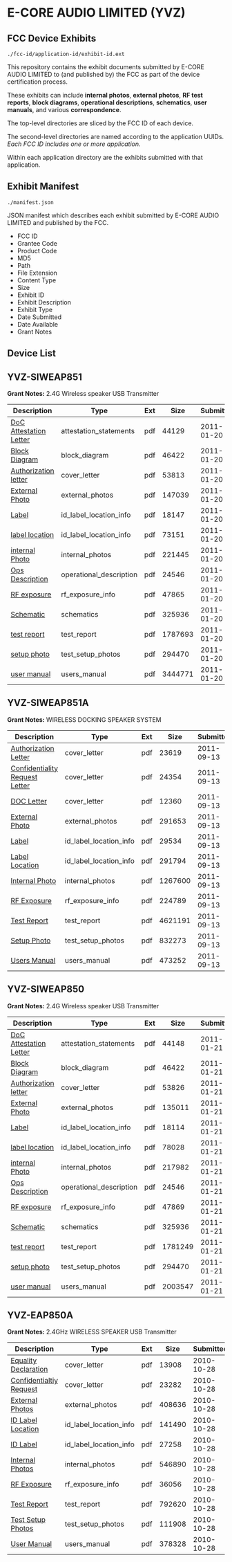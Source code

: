 # E-CORE AUDIO LIMITED (YVZ)
## FCC Device Exhibits

```
./fcc-id/application-id/exhibit-id.ext
```

This repository contains the exhibit documents submitted by E-CORE AUDIO LIMITED to (and published by) the FCC as part of the device certification process.

These exhibits can include **internal photos**, **external photos**, **RF test reports**, **block diagrams**, **operational descriptions**, **schematics**, **user manuals**, and various **correspondence**.

The top-level directories are sliced by the FCC ID of each device.

The second-level directories are named according to the application UUIDs. *Each FCC ID includes one or more application.*

Within each application directory are the exhibits submitted with that application. 

## Exhibit Manifest

```
./manifest.json
```

JSON manifest which describes each exhibit submitted by E-CORE AUDIO LIMITED and published by the FCC.

- FCC ID
- Grantee Code
- Product Code
- MD5
- Path
- File Extension
- Content Type
- Size
- Exhibit ID
- Exhibit Description
- Exhibit Type
- Date Submitted
- Date Available
- Grant Notes

## Device List
## YVZ-SIWEAP851
**Grant Notes:** 2.4G Wireless speaker USB Transmitter

| Description | Type | Ext | Size | Submitted | Available |
| ----------- | ---- | --- | ---- | --------- | --------- |
| [DoC Attestation Letter](YVZ-SIWEAP851/56870d5ccc48e5ce40cb9a8e30a428a4/1407331.pdf) | attestation_statements | pdf | 44129 | 2011-01-20 | 2011-01-20 |
| [Block Diagram](YVZ-SIWEAP851/56870d5ccc48e5ce40cb9a8e30a428a4/1407332.pdf) | block_diagram | pdf | 46422 | 2011-01-20 | 2011-01-20 |
| [Authorization letter](YVZ-SIWEAP851/56870d5ccc48e5ce40cb9a8e30a428a4/1407330.pdf) | cover_letter | pdf | 53813 | 2011-01-20 | 2011-01-20 |
| [External Photo](YVZ-SIWEAP851/56870d5ccc48e5ce40cb9a8e30a428a4/1407335.pdf) | external_photos | pdf | 147039 | 2011-01-20 | 2011-01-20 |
| [Label](YVZ-SIWEAP851/56870d5ccc48e5ce40cb9a8e30a428a4/1407336.pdf) | id_label_location_info | pdf | 18147 | 2011-01-20 | 2011-01-20 |
| [label location](YVZ-SIWEAP851/56870d5ccc48e5ce40cb9a8e30a428a4/1407337.pdf) | id_label_location_info | pdf | 73151 | 2011-01-20 | 2011-01-20 |
| [internal Photo](YVZ-SIWEAP851/56870d5ccc48e5ce40cb9a8e30a428a4/1407338.pdf) | internal_photos | pdf | 221445 | 2011-01-20 | 2011-01-20 |
| [Ops Description](YVZ-SIWEAP851/56870d5ccc48e5ce40cb9a8e30a428a4/1407333.pdf) | operational_description | pdf | 24546 | 2011-01-20 | 2011-01-20 |
| [RF exposure](YVZ-SIWEAP851/56870d5ccc48e5ce40cb9a8e30a428a4/1407339.pdf) | rf_exposure_info | pdf | 47865 | 2011-01-20 | 2011-01-20 |
| [Schematic](YVZ-SIWEAP851/56870d5ccc48e5ce40cb9a8e30a428a4/1407334.pdf) | schematics | pdf | 325936 | 2011-01-20 | 2011-01-20 |
| [test report](YVZ-SIWEAP851/56870d5ccc48e5ce40cb9a8e30a428a4/1407340.pdf) | test_report | pdf | 1787693 | 2011-01-20 | 2011-01-20 |
| [setup photo](YVZ-SIWEAP851/56870d5ccc48e5ce40cb9a8e30a428a4/1407341.pdf) | test_setup_photos | pdf | 294470 | 2011-01-20 | 2011-01-20 |
| [user manual](YVZ-SIWEAP851/56870d5ccc48e5ce40cb9a8e30a428a4/1407342.pdf) | users_manual | pdf | 3444771 | 2011-01-20 | 2011-01-20 |
## YVZ-SIWEAP851A
**Grant Notes:** WIRELESS DOCKING SPEAKER SYSTEM

| Description | Type | Ext | Size | Submitted | Available |
| ----------- | ---- | --- | ---- | --------- | --------- |
| [Authorization Letter](YVZ-SIWEAP851A/39ffe11fa6d7cfc23b1a722f6a69bb58/1541030.pdf) | cover_letter | pdf | 23619 | 2011-09-13 | 2011-09-13 |
| [Confidentiality Request Letter](YVZ-SIWEAP851A/39ffe11fa6d7cfc23b1a722f6a69bb58/1541045.pdf) | cover_letter | pdf | 24354 | 2011-09-13 | 2011-09-13 |
| [DOC Letter](YVZ-SIWEAP851A/39ffe11fa6d7cfc23b1a722f6a69bb58/1541046.pdf) | cover_letter | pdf | 12360 | 2011-09-13 | 2011-09-13 |
| [External Photo](YVZ-SIWEAP851A/39ffe11fa6d7cfc23b1a722f6a69bb58/1541031.pdf) | external_photos | pdf | 291653 | 2011-09-13 | 2011-09-13 |
| [Label](YVZ-SIWEAP851A/39ffe11fa6d7cfc23b1a722f6a69bb58/1541032.pdf) | id_label_location_info | pdf | 29534 | 2011-09-13 | 2011-09-13 |
| [Label Location](YVZ-SIWEAP851A/39ffe11fa6d7cfc23b1a722f6a69bb58/1541033.pdf) | id_label_location_info | pdf | 291794 | 2011-09-13 | 2011-09-13 |
| [Internal Photo](YVZ-SIWEAP851A/39ffe11fa6d7cfc23b1a722f6a69bb58/1541034.pdf) | internal_photos | pdf | 1267600 | 2011-09-13 | 2011-09-13 |
| [RF Exposure](YVZ-SIWEAP851A/39ffe11fa6d7cfc23b1a722f6a69bb58/1541036.pdf) | rf_exposure_info | pdf | 224789 | 2011-09-13 | 2011-09-13 |
| [Test Report](YVZ-SIWEAP851A/39ffe11fa6d7cfc23b1a722f6a69bb58/1541042.pdf) | test_report | pdf | 4621191 | 2011-09-13 | 2011-09-13 |
| [Setup Photo](YVZ-SIWEAP851A/39ffe11fa6d7cfc23b1a722f6a69bb58/1541043.pdf) | test_setup_photos | pdf | 832273 | 2011-09-13 | 2011-09-13 |
| [Users Manual](YVZ-SIWEAP851A/39ffe11fa6d7cfc23b1a722f6a69bb58/1541044.pdf) | users_manual | pdf | 473252 | 2011-09-13 | 2011-09-13 |
## YVZ-SIWEAP850
**Grant Notes:** 2.4G Wireless speaker USB Transmitter

| Description | Type | Ext | Size | Submitted | Available |
| ----------- | ---- | --- | ---- | --------- | --------- |
| [DoC Attestation Letter](YVZ-SIWEAP850/62d928955d92f28d5969e94d7e092bb0/1407566.pdf) | attestation_statements | pdf | 44148 | 2011-01-21 | 2011-01-21 |
| [Block Diagram](YVZ-SIWEAP850/62d928955d92f28d5969e94d7e092bb0/1407332.pdf) | block_diagram | pdf | 46422 | 2011-01-21 | 2011-01-21 |
| [Authorization letter](YVZ-SIWEAP850/62d928955d92f28d5969e94d7e092bb0/1407565.pdf) | cover_letter | pdf | 53826 | 2011-01-21 | 2011-01-21 |
| [External Photo](YVZ-SIWEAP850/62d928955d92f28d5969e94d7e092bb0/1407570.pdf) | external_photos | pdf | 135011 | 2011-01-21 | 2011-01-21 |
| [Label](YVZ-SIWEAP850/62d928955d92f28d5969e94d7e092bb0/1407571.pdf) | id_label_location_info | pdf | 18114 | 2011-01-21 | 2011-01-21 |
| [label location](YVZ-SIWEAP850/62d928955d92f28d5969e94d7e092bb0/1407572.pdf) | id_label_location_info | pdf | 78028 | 2011-01-21 | 2011-01-21 |
| [internal Photo](YVZ-SIWEAP850/62d928955d92f28d5969e94d7e092bb0/1407573.pdf) | internal_photos | pdf | 217982 | 2011-01-21 | 2011-01-21 |
| [Ops Description](YVZ-SIWEAP850/62d928955d92f28d5969e94d7e092bb0/1407568.pdf) | operational_description | pdf | 24546 | 2011-01-21 | 2011-01-21 |
| [RF exposure](YVZ-SIWEAP850/62d928955d92f28d5969e94d7e092bb0/1407574.pdf) | rf_exposure_info | pdf | 47869 | 2011-01-21 | 2011-01-21 |
| [Schematic](YVZ-SIWEAP850/62d928955d92f28d5969e94d7e092bb0/1407569.pdf) | schematics | pdf | 325936 | 2011-01-21 | 2011-01-21 |
| [test report](YVZ-SIWEAP850/62d928955d92f28d5969e94d7e092bb0/1407575.pdf) | test_report | pdf | 1781249 | 2011-01-21 | 2011-01-21 |
| [setup photo](YVZ-SIWEAP850/62d928955d92f28d5969e94d7e092bb0/1407341.pdf) | test_setup_photos | pdf | 294470 | 2011-01-21 | 2011-01-21 |
| [user manual](YVZ-SIWEAP850/62d928955d92f28d5969e94d7e092bb0/1407577.pdf) | users_manual | pdf | 2003547 | 2011-01-21 | 2011-01-21 |
## YVZ-EAP850A
**Grant Notes:** 2.4GHz WIRELESS SPEAKER USB Transmitter

| Description | Type | Ext | Size | Submitted | Available |
| ----------- | ---- | --- | ---- | --------- | --------- |
| [Equality Declaration](YVZ-EAP850A/113599db0c259ab80779d831d4636bb1/1367439.pdf) | cover_letter | pdf | 13908 | 2010-10-28 | 2010-10-28 |
| [Confidentialtiy Request](YVZ-EAP850A/113599db0c259ab80779d831d4636bb1/1367440.pdf) | cover_letter | pdf | 23282 | 2010-10-28 | 2010-10-28 |
| [External Photos](YVZ-EAP850A/113599db0c259ab80779d831d4636bb1/1367446.pdf) | external_photos | pdf | 408636 | 2010-10-28 | 2010-10-28 |
| [ID Label Location](YVZ-EAP850A/113599db0c259ab80779d831d4636bb1/1367441.pdf) | id_label_location_info | pdf | 141490 | 2010-10-28 | 2010-10-28 |
| [ID Label](YVZ-EAP850A/113599db0c259ab80779d831d4636bb1/1367442.pdf) | id_label_location_info | pdf | 27258 | 2010-10-28 | 2010-10-28 |
| [Internal Photos](YVZ-EAP850A/113599db0c259ab80779d831d4636bb1/1367447.pdf) | internal_photos | pdf | 546890 | 2010-10-28 | 2010-10-28 |
| [RF Exposure](YVZ-EAP850A/113599db0c259ab80779d831d4636bb1/1367443.pdf) | rf_exposure_info | pdf | 36056 | 2010-10-28 | 2010-10-28 |
| [Test Report](YVZ-EAP850A/113599db0c259ab80779d831d4636bb1/1367445.pdf) | test_report | pdf | 792620 | 2010-10-28 | 2010-10-28 |
| [Test Setup Photos](YVZ-EAP850A/113599db0c259ab80779d831d4636bb1/1367444.pdf) | test_setup_photos | pdf | 111908 | 2010-10-28 | 2010-10-28 |
| [User Manual](YVZ-EAP850A/113599db0c259ab80779d831d4636bb1/1367448.pdf) | users_manual | pdf | 378328 | 2010-10-28 | 2010-10-28 |
